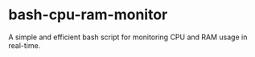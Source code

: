 # bash-cpu-ram-monitor
A simple and efficient bash script for monitoring CPU and RAM usage in real-time. 
